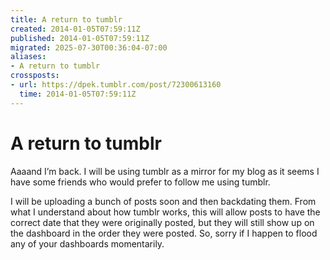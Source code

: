 ```yaml
---
title: A return to tumblr
created: 2014-01-05T07:59:11Z
published: 2014-01-05T07:59:11Z
migrated: 2025-07-30T00:36:04-07:00
aliases:
- A return to tumblr
crossposts:
- url: https://dpek.tumblr.com/post/72300613160
  time: 2014-01-05T07:59:11Z
---
```


# A return to tumblr

Aaaand I’m back. I will be using tumblr as a mirror for my blog as it seems I have some friends who would prefer to follow me using tumblr.

I will be uploading a bunch of posts soon and then backdating them. From what I understand about how tumblr works, this will allow posts to have the correct date that they were originally posted, but they will still show up on the dashboard in the order they were posted. So, sorry if I happen to flood any of your dashboards momentarily.
